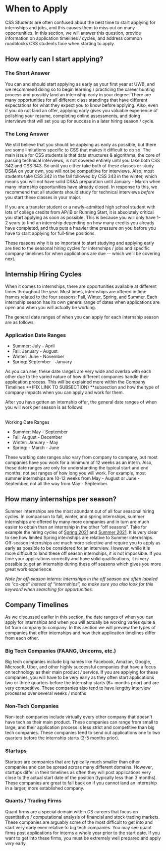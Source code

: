 # When to Apply

CSS Students are often confused about the best time to start applying for internships and jobs, and this causes them to miss out on many opportunities. In this section, we will answer this question, provide information on application timelines / cycles, and address common roadblocks CSS students face when starting to apply.


## How early can I start applying?


### The Short Answer

You can and should start applying as early as your first year at UWB, and we recommend doing so to begin learning / practicing the career hunting process and possibly land an internship early in your degree. There are many opportunities for all different class standings that have different expectations for what they expect you to know before applying. Also, even if you do not land an offer, applying early gives you valuable experience of polishing your resume, completing online assessments, and doing interviews that will set you up for success in a later hiring season / cycle.


### The Long Answer

We still believe that you should be applying as early as possible, but there are some limitations specific to CSS that makes it difficult to do so. The main issue for CSS students is that data structures & algorithms, the core of passing technical interviews, is not covered entirely until you take both CSS 342 and CSS 343. So until you either take both of these classes or study DS&A on your own, you will not be competitive for interviews. Also, most students take CSS 342 in the fall followed by CSS 343 in the winter, which means you will not have solid DS&A preparation until January - March when many internship opportunities have already closed. In response to this, we recommend that all students should study for technical interviews _before_ you start these classes in your major.

If you are a transfer student or a newly-admitted high school student with lots of college credits from AP/IB or Running Start, it is absolutely critical you start applying as soon as possible. This is because you will only have 1-2 years to find an internship depending on how many credits you already have completed, and thus puts a heavier time pressure on you before you have to start applying for full-time positions. 

These reasons why it is so important to start studying and applying early are tied to the seasonal hiring cycles for internships / jobs and specific company timelines for when applications are due -- which we’ll be covering next.


## Internship Hiring Cycles

When it comes to internships, there are opportunities available at different times throughout the year. Most times, internships are offered in time frames related to the four seasons: Fall, Winter, Spring, and Summer. Each internship season has its own general range of dates when applications are open and when you will actually be working. 

The general date ranges of when you can apply for each internship season are as follows:


### Application Date Ranges



* Summer: July - April
* Fall: January - August
* Winter: June - November
* Spring: September - January

     


As you can see, these date ranges are very wide and overlap with each other due to the varied nature of how different companies handle their application process. This will be explained more within the Company Timelines **(FIX LINK TO SUBSECTION) **subsection and how the type of company impacts when you can apply and work for them.

After you have gotten an internship offer, the general date ranges of when you will work per season is as follows:

 \
Working Date Ranges



* Summer: May - September
* Fall: August - December
* Winter: January - May
* Spring: - March - June

These working date ranges also vary from company to company, but most companies have you work for a minimum of 12 weeks as an intern. Also, these date ranges are only for understanding the typical start and end months, not set ranges of how long you will work. For example, most summer internships are 10-12 weeks from May - August or June - September, not all the way from May - September.


## How many internships per season?

Summer internships are the most abundant out of all four seasonal hiring cycles. In comparison to fall, winter, and spring internships, summer internships are offered by many more companies and in turn are much easier to obtain than an internship in the other “off seasons”. Take for example the hiring cycles of [Spring 2021](https://github.com/BaruYogesh/Spring2021Internships) and [Summer 2021](https://github.com/pittcsc/Summer2022-Internships/tree/552701f413a0ad84a90164b03e7eee9c902ab37a). It is very clear to see how limited Spring internships are relative to Summer internships. Off-season internships are much more selective and require you to apply as early as possible to be considered for an interview. However, while it is more difficult to land these off season internships, it is not impossible. If you time your applications correctly and have solid qualifications, it is very possible to get an internship during these off seasons which gives you more great work experience.

_Note for off-season interns: Internships in the off season are often labeled as “co-ops” instead of “internships”, so make sure you also look for this keyword when searching for opportunities._


## Company Timelines

As we discussed earlier in this section, the date ranges of when you can apply for internships and when you will actually be working varies quite a bit from company to company. In this section we will preview the types of companies that offer internships and how their application timelines differ from each other. 


### Big Tech Companies (FAANG, Unicorns, etc.)

Big tech companies include big names like Facebook, Amazon, Google, Microsoft, Uber, and other highly successful companies that have a focus on technology as their main product / service. If you are applying for these companies, you will have to be very early as they often start applications two or three quarters before the internship starts (6+ months prior) and are very competitive. These companies also tend to have lengthy interview processes over several weeks / months.


### Non-Tech Companies

Non-tech companies include virtually every other company that doesn't have tech as their main product. These companies can range from small to large, and their application process is less strict and competitive than big tech companies. These companies tend to send out applications one to two quarters before the internship starts (3-5 months prior). 


### Startups

Startups are companies that are typically much smaller than other companies and can be spread across many different domains. However, startups differ in their timelines as often they will post applications very close to the actual start date of the position (typically less than 3 months). These companies are great to fall back on if you cannot land an internship in a larger, more established company.


### Quants / Trading Firms

Quant firms are a special domain within CS careers that focus on quantitative / computational analysis of financial and stock trading markets. These companies are arguably some of the most difficult to get into and start very early even relative to big tech companies. You may see quant firms post applications for interns a whole year prior to the start date. If you want to get into these firms, you must be extremely well prepared and apply _very_ early.